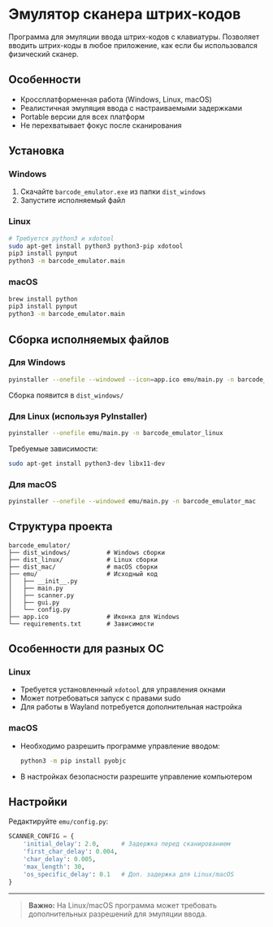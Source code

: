 # Эмулятор сканера штрих-кодов

Программа для эмуляции ввода штрих-кодов с клавиатуры. Позволяет вводить штрих-коды в любое приложение, как если бы использовался физический сканер.

## Особенности

- Кроссплатформенная работа (Windows, Linux, macOS)
- Реалистичная эмуляция ввода с настраиваемыми задержками
- Portable версии для всех платформ
- Не перехватывает фокус после сканирования

## Установка

### Windows
1. Скачайте `barcode_emulator.exe` из папки `dist_windows`
2. Запустите исполняемый файл

### Linux
```bash
# Требуется python3 и xdotool
sudo apt-get install python3 python3-pip xdotool
pip3 install pynput
python3 -m barcode_emulator.main
```

### macOS
```bash
brew install python
pip3 install pynput
python3 -m barcode_emulator.main
```

## Сборка исполняемых файлов

### Для Windows
```bash
pyinstaller --onefile --windowed --icon=app.ico emu/main.py -n barcode_emulator
```
Сборка появится в `dist_windows/`

### Для Linux (используя PyInstaller)
```bash
pyinstaller --onefile emu/main.py -n barcode_emulator_linux
```
Требуемые зависимости:
```bash
sudo apt-get install python3-dev libx11-dev
```

### Для macOS
```bash
pyinstaller --onefile --windowed emu/main.py -n barcode_emulator_mac
```

## Структура проекта

```
barcode_emulator/
├── dist_windows/          # Windows сборки
├── dist_linux/            # Linux сборки
├── dist_mac/              # macOS сборки
├── emu/                   # Исходный код
│   ├── __init__.py
│   ├── main.py
│   ├── scanner.py
│   ├── gui.py
│   └── config.py
├── app.ico                # Иконка для Windows
└── requirements.txt       # Зависимости
```

## Особенности для разных ОС

### Linux
- Требуется установленный `xdotool` для управления окнами
- Может потребоваться запуск с правами sudo
- Для работы в Wayland потребуется дополнительная настройка

### macOS
- Необходимо разрешить программе управление вводом:
  ```bash
  python3 -m pip install pyobjc
  ```
- В настройках безопасности разрешите управление компьютером

## Настройки

Редактируйте `emu/config.py`:

```python
SCANNER_CONFIG = {
    'initial_delay': 2.0,      # Задержка перед сканированием
    'first_char_delay': 0.004, 
    'char_delay': 0.005,
    'max_length': 30,
    'os_specific_delay': 0.1   # Доп. задержка для Linux/macOS
}
```

---

> **Важно:** На Linux/macOS программа может требовать дополнительных разрешений для эмуляции ввода.